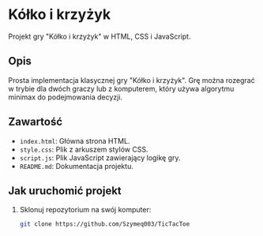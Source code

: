 # Kółko i krzyżyk

Projekt gry "Kółko i krzyżyk" w HTML, CSS i JavaScript.

## Opis

Prosta implementacja klasycznej gry "Kółko i krzyżyk". Grę można rozegrać w trybie dla dwóch graczy lub z komputerem, który używa algorytmu minimax do podejmowania decyzji.

## Zawartość

- `index.html`: Główna strona HTML.
- `style.css`: Plik z arkuszem stylów CSS.
- `script.js`: Plik JavaScript zawierający logikę gry.
- `README.md`: Dokumentacja projektu.

## Jak uruchomić projekt

1. Sklonuj repozytorium na swój komputer:
   ```bash
   git clone https://github.com/Szymeq003/TicTacToe
